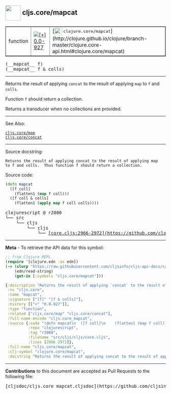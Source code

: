 ## <img width="48px" valign="middle" src="http://i.imgur.com/Hi20huC.png"> cljs.core/mapcat

 <table border="1">
<tr>

<td>function</td>
<td><a href="https://github.com/cljsinfo/cljs-api-docs/tree/0.0-927"><img valign="middle" alt="[+] 0.0-927" src="https://img.shields.io/badge/+-0.0--927-lightgrey.svg"></a> </td>
<td>
[<img height="24px" valign="middle" src="http://i.imgur.com/1GjPKvB.png"> <samp>clojure.core/mapcat</samp>](http://clojure.github.io/clojure/branch-master/clojure.core-api.html#clojure.core/mapcat)
</td>
</tr>
</table>

 <samp>
(__mapcat__ f)<br>
</samp>
 <samp>
(__mapcat__ f & colls)<br>
</samp>

---

Returns the result of applying `concat` to the result of applying `map` to `f`
and `colls`.

Function `f` should return a collection.

Returns a transducer when no collections are provided.

---


See Also:

[`cljs.core/map`](cljs.core_map.md)<br>
[`cljs.core/concat`](cljs.core_concat.md)<br>

---

Source docstring:

```
Returns the result of applying concat to the result of applying map
to f and colls.  Thus function f should return a collection.
```

Source code:

```clj
(defn mapcat
  ([f coll]
    (flatten1 (map f coll)))
  ([f coll & colls]
    (flatten1 (apply map f coll colls))))
```

 <pre>
clojurescript @ r2080
└── src
    └── cljs
        └── cljs
            └── <ins>[core.cljs:2966-2972](https://github.com/clojure/clojurescript/blob/r2080/src/cljs/cljs/core.cljs#L2966-L2972)</ins>
</pre>


---

__Meta__ - To retrieve the API data for this symbol:

```clj
;; from Clojure REPL
(require '[clojure.edn :as edn])
(-> (slurp "https://raw.githubusercontent.com/cljsinfo/cljs-api-docs/catalog/cljs-api.edn")
    (edn/read-string)
    (get-in [:symbols "cljs.core/mapcat"]))
```

```clj
{:description "Returns the result of applying `concat` to the result of applying `map` to `f`\nand `colls`.\n\nFunction `f` should return a collection.\n\nReturns a transducer when no collections are provided.",
 :ns "cljs.core",
 :name "mapcat",
 :signature ["[f]" "[f & colls]"],
 :history [["+" "0.0-927"]],
 :type "function",
 :related ["cljs.core/map" "cljs.core/concat"],
 :full-name-encode "cljs.core_mapcat",
 :source {:code "(defn mapcat\n  ([f coll]\n    (flatten1 (map f coll)))\n  ([f coll & colls]\n    (flatten1 (apply map f coll colls))))",
          :repo "clojurescript",
          :tag "r2080",
          :filename "src/cljs/cljs/core.cljs",
          :lines [2966 2972]},
 :full-name "cljs.core/mapcat",
 :clj-symbol "clojure.core/mapcat",
 :docstring "Returns the result of applying concat to the result of applying map\nto f and colls.  Thus function f should return a collection."}

```

---

__Contributions__ to this document are accepted as Pull Requests to the following file:

 <pre>
[cljsdoc/cljs.core_mapcat.cljsdoc](https://github.com/cljsinfo/cljs-api-docs/blob/master/cljsdoc/cljs.core_mapcat.cljsdoc)
</pre>

